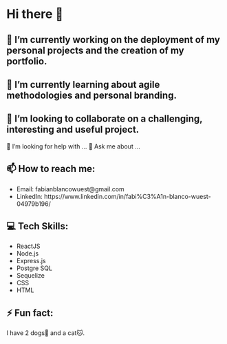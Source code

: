 ### <h1>Hi there 👋</h1>

<!--
**fabianblancowuest/fabianblancowuest** is a ✨ _special_ ✨ repository because its `README.md` (this file) appears on your GitHub profile.
Here are some ideas to get you started:
-->

<h2>🔭 I’m currently working on the deployment of my personal projects and the creation of my portfolio.</h2>
<h2>🌱 I’m currently learning about agile methodologies and personal branding.</h2>
<h2>👯 I’m looking to collaborate on a challenging, interesting and useful project.</h2>
🤔 I’m looking for help with ...
💬 Ask me about ...

<h2>📫 How to reach me:</h2>
<ul>
<li>Email: fabianblancowuest@gmail.com</li>
<li>LinkedIn: https://www.linkedin.com/in/fabi%C3%A1n-blanco-wuest-04979b196/</li>
</ul>
  
<h2>💻 Tech Skills:</h2>
<ul>
  <li>ReactJS</li>
  <li>Node.js</li>
  <li>Express.js</li>
  <li>Postgre SQL</li>
  <li>Sequelize</li>
  <li>CSS</li>
  <li>HTML</li>
</ul>

<h2>⚡ Fun fact:</h2>
I have 2 dogs🐶 and a cat🐱.

